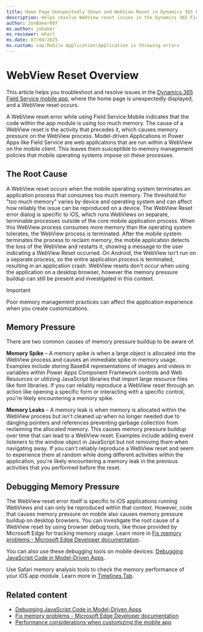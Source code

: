 ```yaml
---
title: Home Page Unexpectedly Shown and WebView Reset in Dynamics 365 Field Service Mobile App
description: Helps resolve WebView reset issues in the Dynamics 365 Field Service mobile app.
author: JonBaker007
ms.author: jobaker
ms.reviewer: mhart
ms.date: 07/04/2025
ms.custom: sap:Mobile Application\Application is throwing errors
---
```

# WebView Reset Overview

This article helps you troubleshoot and resolve issues in the [Dynamics 365 Field Service mobile app](/dynamics365/field-service/mobile/overview), where the home page is unexpectedly displayed, and a WebView reset occurs.

A WebView reset error while using Field Service Mobile indicates that the code within the app module is using too much memory. The cause of a WebView reset is the activity that precedes it, which causes memory pressure on the WebView process. Model-driven Applications in Power Apps like Field Service are web applications that are run within a WebView on the mobile client. This leaves them susceptible to memory management policies that mobile operating systems impose on these processes.

## The Root Cause

A WebView reset occurs when the mobile operating system terminates an application process that consumes too much memory. The threshold for "too much memory" varies by device and operating system and can affect how reliably the issue can be reproduced on a device. The WebView Reset error dialog is specific to iOS, which runs WebViews on separate, terminable processes outside of the core mobile application process. When this WebView process consumes more memory than the operating system tolerates, the WebView process is terminated. After the mobile system terminates the process to reclaim memory, the mobile application detects the loss of the WebView and restarts it, showing a message to the user indicating a WebView Reset occurred. On Android, the WebView isn't run on a separate process, so the entire application process is terminated, resulting in an application crash. WebView resets don't occur when using the application on a desktop browser, however the memory pressure buildup can still be present and investigated in this context.

> [!IMPORTANT]
> Poor memory management practices can affect the application experience when you create customizations.

## Memory Pressure

There are two common causes of memory pressure buildup to be aware of.

**Memory Spike** – A memory spike is when a large object is allocated into the WebView process and causes an immediate spike in memory usage. Examples include storing Base64 representations of images and videos in variables within Power Apps Component Framework controls and Web Resources or utilizing JavaScript libraries that import large resource files like font libraries. If you can reliably reproduce a WebView reset through an action like opening a specific form or interacting with a specific control, you're likely encountering a memory spike.

**Memory Leaks** – A memory leak is when memory is allocated within the WebView process but isn't cleaned up when no longer needed due to dangling pointers and references preventing garbage collection from reclaiming the allocated memory. This causes memory pressure buildup over time that can lead to a WebView reset. Examples include adding event listeners to the window object in JavaScript but not removing them when navigating away. If you can't reliably reproduce a WebView reset and seem to experience them at random while doing different activities within the application, you're likely encountering a memory leak in the previous activities that you performed before the reset.

## Debugging Memory Pressure

The WebView reset error itself is specific to iOS applications running WebViews and can only be reproduced within that context. However, code that causes memory pressure on mobile also causes memory pressure buildup on desktop browsers. You can investigate the root cause of a WebView reset by using browser debug tools, like those provided by Microsoft Edge for tracking memory usage. Learn more in [Fix memory problems - Microsoft Edge Developer documentation](/microsoft-edge/devtools-guide-chromium/memory-problems/).

You can also use these debugging tools on mobile devices: [Debugging JavaScript Code in Model-Driven Apps](/power-apps/developer/model-driven-apps/clientapi/debug-javascript-code).

Use Safari memory analysis tools to check the memory performance of your iOS app module. Learn more in [Timelines Tab](https://webkit.org/web-inspector/timelines-tab/).

## Related content

- [Debugging JavaScript Code in Model-Driven Apps](/power-apps/developer/model-driven-apps/clientapi/debug-javascript-code)
- [Fix memory problems - Microsoft Edge Developer documentation](/microsoft-edge/devtools-guide-chromium/memory-problems/)
- [Performance considerations when customizing the mobile app](/dynamics365/field-service/mobile/improve-mobile-performance)
